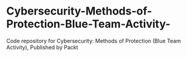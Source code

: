 # Cybersecurity-Methods-of-Protection-Blue-Team-Activity-
Code repository for Cybersecurity: Methods of Protection (Blue Team Activity), Published by Packt
